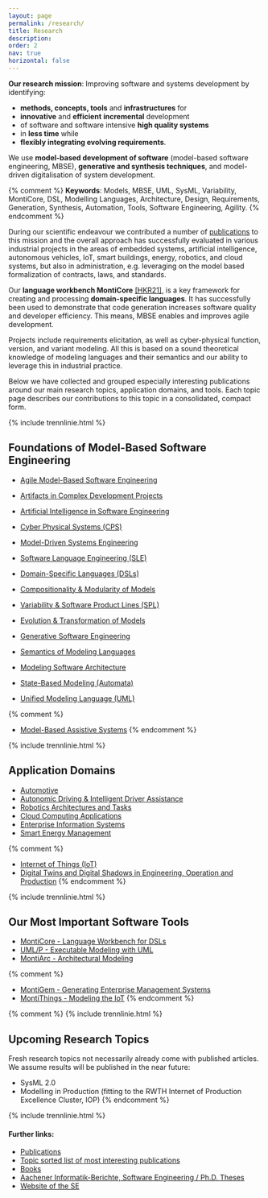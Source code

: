 ```yaml
---
layout: page
permalink: /research/
title: Research
description: 
order: 2
nav: true
horizontal: false
---
```


**Our research mission**:
Improving software and systems development by identifying: 
* **methods, concepts, tools** 
  and **infrastructures** for 
* **innovative** and 
  **efficient** 
  **incremental** development 
* of software and software intensive 
  **high quality systems** 
* in **less time** while 
* **flexibly integrating evolving 
  requirements**.

We use **model-based development of software** (model-based software 
engineering, MBSE), **generative and synthesis techniques**, and 
model-driven digitalisation of system development. 

{% comment %}
**Keywords**: Models, MBSE, UML, SysML, Variability, MontiCore, DSL, 
Modelling Languages, Architecture, Design, Requirements, Generation,
Synthesis, Automation, Tools,
Software Engineering, Agility.
{% endcomment %}

During our scientific endeavour we contributed a number of 
[publications](http://www.se-rwth.de/publications) to this mission and 
the overall approach has successfully evaluated in various industrial 
projects in the areas of embedded systems, artificial intelligence, 
autonomous vehicles, IoT, smart buildings, energy, robotics, and cloud 
systems, but also in administration, e.g. leveraging on the model based 
formalization of contracts, laws, and standards. 

Our **language workbench MontiCore** 
[[HKR21]](https://monticore.de/handbook.pdf), is a key framework for 
creating and processing **domain-specific languages**. It has 
successfully been used to demonstrate that code generation increases 
software quality and developer efficiency. This means, MBSE enables and 
improves agile development. 

Projects include requirements elicitation, as well as cyber-physical 
function, version, and variant modeling. All this is based on a sound 
theoretical knowledge of modeling languages and their semantics and our 
ability to leverage this in industrial practice. 

Below we have collected and grouped especially interesting publications 
around our  main research topics, application domains, and tools. Each 
topic page describes our contributions to this topic in a 
consolidated, compact form. 

{% include trennlinie.html %}

## Foundations of Model-Based Software Engineering

- [Agile Model-Based Software Engineering](/research/Agile-MBSE)
- [Artifacts in Complex Development Projects](/research/Artifacts)
- [Artificial Intelligence in Software Engineering](/research/Artificial-Intelligence-in-Software-Engineering)
- [Cyber Physical Systems (CPS)](/research/Cyber-Physical-Systems)
- [Model-Driven Systems Engineering](/research/Model-Driven-Systems-Engineering)

- [Software Language Engineering (SLE)](/research/Language-Engineering)
- [Domain-Specific Languages (DSLs)](/research/Domain-Specific-Languages)
- [Compositionality & Modularity of Models](/research/Compositionality)
- [Variability & Software Product Lines (SPL)](/research/Variability)
- [Evolution & Transformation of Models](/research/Evolution)
- [Generative Software Engineering](/research/Generative-SE)
- [Semantics of Modeling Languages](/research/Semantics)

- [Modeling Software Architecture](/research/Software-Architecture)
- [State-Based Modeling (Automata)](/research/State-Based-Modeling)
- [Unified Modeling Language (UML)](/research/Unified-Modeling-Language)

{% comment %}
- [Model-Based Assistive Systems](/research/Model-Based-Assistive-Systems)
{% endcomment %}

{% include trennlinie.html %}

## Application Domains
- [Automotive](/research/Automotive)
- [Autonomic Driving & Intelligent Driver
    Assistance](/research/Autonomic-Driving)
- [Robotics Architectures and Tasks](/research/Robotics)
- [Cloud Computing Applications](/research/Cloud)
- [Enterprise Information Systems](/research/Enterprise-Information-Systems)
- [Smart Energy Management](/research/Energy-Management)

{% comment %}
- [Internet of Things (IoT)](/research/IoT)
- [Digital Twins and Digital Shadows in Engineering, Operation and Production](/research/Digital-Twins)
{% endcomment %}


{% include trennlinie.html %}

## Our Most Important Software Tools
- [MontiCore - Language Workbench for DSLs](/research/MontiCore)
- [UML/P - Executable Modeling with UML](/research/UML-P)
- [MontiArc - Architectural Modeling](/research/Software-Architecture)

{% comment %}
- [MontiGem - Generating Enterprise Management Systems](/research/MontiGem)
- [MontiThings - Modeling the IoT](/research/MontiThings)
{% endcomment %}


{% comment %}
{% include trennlinie.html %}


## Upcoming Research Topics

Fresh research topics not necessarily already come with published 
articles. We assume results will be published in the near future:

- SysML 2.0
- Modelling in Production 
  (fitting to the RWTH Internet of Production Excellence Cluster, IOP)
{% endcomment %}

{% include trennlinie.html %}

#### Further links:

- [Publications](/publications)
- [Topic sorted list of most interesting publications](/research)
- [Books](/books)
- [Aachener Informatik-Berichte, Software Engineering / Ph.D. Theses](/phdtheses)
- [Website of the SE](https://www.se-rwth.de)

